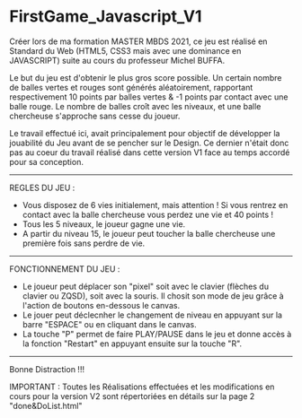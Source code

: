 # FirstGame_Javascript_V1

Créer lors de ma formation MASTER MBDS 2021, ce jeu est réalisé en Standard du Web (HTML5, CSS3 mais avec une dominance en JAVASCRIPT) suite au cours du professeur Michel BUFFA.

  Le but du jeu est d'obtenir le plus gros score possible. Un certain nombre de balles vertes et rouges sont générés aléatoirement, rapportant respectivement 10 points par balles vertes & -1 points par contact avec une balle rouge. Le nombre de balles croît avec les niveaux, et une balle chercheuse s'approche sans cesse du joueur.

  Le travail effectué ici, avait principalement pour objectif de développer la jouabilité du Jeu avant de se pencher sur le Design. Ce dernier n'était donc pas au coeur du travail réalisé dans cette version V1 face au temps accordé pour sa conception.

--------------------

REGLES DU JEU :
- Vous disposez de 6 vies initialement, mais attention ! Si vous rentrez en contact avec la balle chercheuse vous perdez une vie et 40 points ! 
- Tous les 5 niveaux, le joueur gagne une vie.
- A partir du niveau 15, le joueur peut toucher la balle chercheuse une première fois sans perdre de vie.

---------------------

FONCTIONNEMENT DU JEU :
- Le joueur peut déplacer son "pixel" soit avec le clavier (flèches du clavier ou ZQSD), soit avec la souris. Il chosit son mode de jeu grâce à l'action de boutons en-dessous le canvas.
- Le jouer peut déclecnher le changement de niveau en appuyant sur la barre "ESPACE" ou en cliquant dans le canvas. 
- La touche "P" permet de faire PLAY/PAUSE dans le jeu et donne accès à la fonction "Restart" en appuyant ensuite sur la touche "R".

---------------------
Bonne Distraction !!!


IMPORTANT : Toutes les Réalisations effectuées et les modifications en cours pour la version V2 sont répertoriées en détails sur la page 2 "done&DoList.html"


